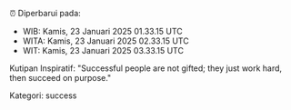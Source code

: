⏰ Diperbarui pada:
- WIB: Kamis, 23 Januari 2025 01.33.15 UTC
- WITA: Kamis, 23 Januari 2025 02.33.15 UTC
- WIT: Kamis, 23 Januari 2025 03.33.15 UTC

Kutipan Inspiratif:
"Successful people are not gifted; they just work hard, then succeed on purpose."


Kategori: success

